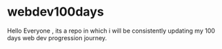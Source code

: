 # webdev100days
Hello Everyone , its a repo in which i will be consistently updating my 100 days web dev progression journey.
